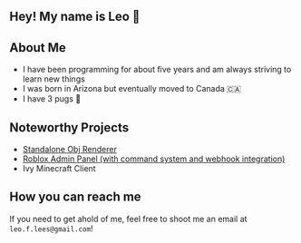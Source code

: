 ## Hey! My name is Leo 👋

## About Me
- I have been programming for about five years and am always striving to learn new things 
- I was born in Arizona but eventually moved to Canada 🇨🇦 
- I have 3 pugs 🐶

## Noteworthy Projects
* [Standalone Obj Renderer](https://github.com/LeoL6/Obj-Renderer)
* [Roblox Admin Panel (with command system and webhook integration)](https://github.com/LeoL6/Roblox-Admin-Panel)
* Ivy Minecraft Client

## How you can reach me
If you need to get ahold of me, feel free to shoot me an email at `leo.f.lees@gmail.com`!

<!--
**LeoL6/LeoL6** is a ✨ _special_ ✨ repository because its `README.md` (this file) appears on your GitHub profile.

Here are some ideas to get you started:

- 🔭 I’m currently working on ...
- 🌱 I’m currently learning ...
- 👯 I’m looking to collaborate on ...
- 🤔 I’m looking for help with ...
- 💬 Ask me about ...
- 📫 How to reach me: ...
- 😄 Pronouns: ...
- ⚡ Fun fact: ...
-->
